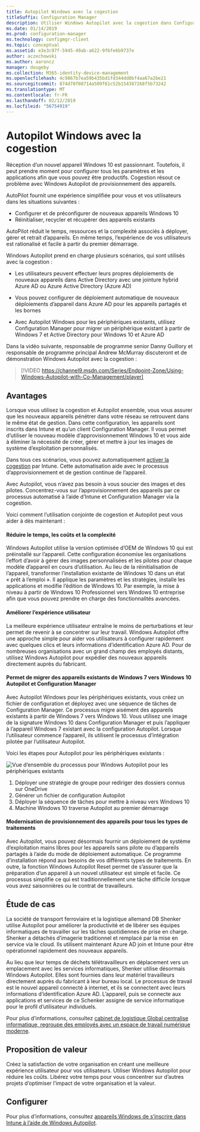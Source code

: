 ```yaml
---
title: Autopilot Windows avec la cogestion
titleSuffix: Configuration Manager
description: Utiliser Windows Autopilot avec la cogestion dans Configuration Manager pour simplifier le jeu de configuration de nouveaux appareils Windows 10.
ms.date: 01/14/2019
ms.prod: configuration-manager
ms.technology: configmgr-client
ms.topic: conceptual
ms.assetid: e3e3c97f-5945-49ab-a622-9f6fe6b9737e
author: aczechowski
ms.author: aaroncz
manager: dougeby
ms.collection: M365-identity-device-management
ms.openlocfilehash: 4c9867b7ea59b435bd1fd344dd0bf4aa67a2be21
ms.sourcegitcommit: 874d78f08714a509f61c52b154387268f5b73242
ms.translationtype: MT
ms.contentlocale: fr-FR
ms.lasthandoff: 02/12/2019
ms.locfileid: "56754919"
---
```

# <a name="windows-autopilot-with-co-management"></a>Autopilot Windows avec la cogestion

Réception d’un nouvel appareil Windows 10 est passionnant. Toutefois, il peut prendre moment pour configurer tous les paramètres et les applications afin que vous pouvez être productifs. Cogestion résout ce problème avec Windows Autopilot de provisionnement des appareils.

AutoPilot fournit une expérience simplifiée pour vous et vos utilisateurs dans les situations suivantes :
- Configurer et de préconfigurer de nouveaux appareils Windows 10  
- Réinitialiser, recycler et récupérer des appareils existants  

AutoPilot réduit le temps, ressources et la complexité associés à déployer, gérer et retrait d’appareils. En même temps, l’expérience de vos utilisateurs est rationalisé et facile à partir du premier démarrage.

Windows Autopilot prend en charge plusieurs scénarios, qui sont utilisés avec la cogestion :

- Les utilisateurs peuvent effectuer leurs propres déploiements de nouveaux appareils dans Active Directory avec une jointure hybrid Azure AD ou Azure Active Directory (Azure AD)  

- Vous pouvez configurer de déploiement automatique de nouveaux déploiements d’appareil dans Azure AD pour les appareils partagés et les bornes  

- Avec Autopilot Windows pour les périphériques existants, utilisez Configuration Manager pour migrer un périphérique existant à partir de Windows 7 et Active Directory pour Windows 10 et Azure AD  

Dans la vidéo suivante, responsable de programme senior Danny Guillory et responsable de programme principal Andrew McMurray discuteront et de démonstration Windows Autopilot avec la cogestion :

> [!VIDEO https://channel9.msdn.com/Series/Endpoint-Zone/Using-Windows-Autopilot-with-Co-Management/player]



## <a name="benefits"></a>Avantages

Lorsque vous utilisez la cogestion et Autopilot ensemble, vous vous assurer que les nouveaux appareils pénétrer dans votre réseau se retrouvent dans le même état de gestion. Dans cette configuration, les appareils sont inscrits dans Intune et qu’un client Configuration Manager.  Il vous permet d’utiliser le nouveau modèle d’approvisionnement Windows 10 et vous aide à éliminer la nécessité de créer, gérer et mettre à jour les images de système d’exploitation personnalisés. 

Dans tous ces scénarios, vous pouvez automatiquement [activer la cogestion](/sccm/comanage/how-to-prepare-win10) par Intune. Cette automatisation aide avec le processus d’approvisionnement et de gestion continue de l’appareil.

Avec Autopilot, vous n’avez pas besoin à vous soucier des images et des pilotes. Concentrez-vous sur l’approvisionnement des appareils par ce processus automatisé à l’aide d’Intune et Configuration Manager via la cogestion.


Voici comment l’utilisation conjointe de cogestion et Autopilot peut vous aider à dès maintenant :

#### <a name="reduce-time-costs-and-complexity"></a>Réduire le temps, les coûts et la complexité
Windows Autopilot utilise la version optimisée d’OEM de Windows 10 qui est préinstallé sur l’appareil. Cette configuration économise les organisations l’effort d’avoir à gérer des images personnalisées et les pilotes pour chaque modèle d’appareil en cours d’utilisation. Au lieu de la réinitialisation de l’appareil, transformer l’installation existante de Windows 10 dans un état « prêt à l’emploi ». Il applique les paramètres et les stratégies, installe les applications et modifie l’édition de Windows 10. Par exemple, la mise à niveau à partir de Windows 10 Professionnel vers Windows 10 entreprise afin que vous pouvez prendre en charge des fonctionnalités avancées.

#### <a name="improve-the-user-experience"></a>Améliorer l’expérience utilisateur
La meilleure expérience utilisateur entraîne le moins de perturbations et leur permet de revenir à se concentrer sur leur travail. Windows Autopilot offre une approche simple pour aider vos utilisateurs à configurer rapidement avec quelques clics et leurs informations d’identification Azure AD. Pour de nombreuses organisations avec un grand champ des employés distants, utilisez Windows Autopilot pour expédier des nouveaux appareils directement auprès du fabricant.

#### <a name="use-autopilot-and-configuration-manager-to-migrate-existing-windows-7-devices-to-windows-10"></a>Permet de migrer des appareils existants de Windows 7 vers Windows 10 Autopilot et Configuration Manager
Avec Autopilot Windows pour les périphériques existants, vous créez un fichier de configuration et déployez avec une séquence de tâches de Configuration Manager. Ce processus migre aisément des appareils existants à partir de Windows 7 vers Windows 10. Vous utilisez une image de la signature Windows 10 dans Configuration Manager et puis l’appliquer à l’appareil Windows 7 existant avec la configuration Autopilot. Lorsque l’utilisateur commence l’appareil, ils utilisent le processus d’intégration pilotée par l’utilisateur Autopilot.

Voici les étapes pour Autopilot pour les périphériques existants :

![Vue d’ensemble du processus pour Windows Autopilot pour les périphériques existants](media/autopilot-for-existing-devices.png)

1. Déployer une stratégie de groupe pour rediriger des dossiers connus sur OneDrive
2. Générer un fichier de configuration Autopilot
3. Déployer la séquence de tâches pour mettre à niveau vers Windows 10
4. Machine Windows 10 traverse Autopilot au premier démarrage

#### <a name="modernizing-device-provisioning-for-all-types-of-workers"></a>Modernisation de provisionnement des appareils pour tous les types de traitements
Avec Autopilot, vous pouvez désormais fournir un déploiement de système d’exploitation mains libres pour les appareils sans pilote ou d’appareils partagés à l’aide du mode de déploiement automatique. Ce programme d’installation répond aux besoins de vos différents types de traitements. En outre, la fonction Windows Autopilot Reset permet de s’assurer que la préparation d’un appareil à un nouvel utilisateur est simple et facile. Ce processus simplifie ce qui est traditionnellement une tâche difficile lorsque vous avez saisonnières ou le contrat de travailleurs. 



## <a name="case-study"></a>Étude de cas

La société de transport ferroviaire et la logistique allemand DB Shenker utilise Autopilot pour améliorer la productivité et de libérer ses équipes informatiques de travailler sur les tâches quotidiennes de prise en charge. Shenker a détachés d’imagerie traditionnel et remplacé par la mise en service via le cloud. Ils utilisent maintenant Azure AD join et Intune pour être opérationnel rapidement des nouveaux appareils. 

Au lieu que leur temps de déchets télétravailleurs en déplacement vers un emplacement avec les services informatiques, Shenker utilise désormais Windows Autopilot. Elles sont fournies dans leur matériel travailleurs directement auprès du fabricant à leur bureau local. Le processus de travail est le nouvel appareil connecté à internet, et ils se connectent avec leurs informations d’identification Azure AD. L’appareil, puis se connecte aux applications et services de ce Schenker assigne de service informatique pour le profil d’utilisateur individuels.

Pour plus d’informations, consultez [cabinet de logistique Global centralise informatique, regroupe des employés avec un espace de travail numérique moderne](https://customers.microsoft.com/story/db-schenker-travel-transportation-windows-10).



## <a name="value-proposition"></a>Proposition de valeur

Créez la satisfaction de votre organisation en créant une meilleure expérience utilisateur pour vos utilisateurs. Utiliser Windows Autopilot pour réduire les coûts. Libérez votre temps pour vous concentrer sur d’autres projets d’optimiser l’impact de votre organisation et la valeur.



## <a name="configure"></a>Configurer

Pour plus d’informations, consultez [appareils Windows de s’inscrire dans Intune à l’aide de Windows Autopilot](https://docs.microsoft.com/intune/enrollment-autopilot).

